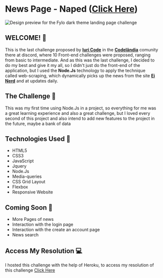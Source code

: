 # News Page - Naped ([Click Here](https://naped.herokuapp.com/))

![Design preview for the Fylo dark theme landing page challenge](/public/Images/index.png)

## WELCOME! 👋

This is the last challenge proposed by **[Iuri Code](https://github.com/iuricode)** in the **[Codelândia](https://discord.com/channels/327861810768117763/384757111873077248)** comunity there at discord, where 10 Front-end challenges were proposed, ranging from basic to intermediate. And as this was the last challenge, I decided to do my best and give it my all, so I didn't just do the front-end of the application, but I used the **Node.Js** technology to apply the technique called web-scraping, which dynamically picks up the news from the site **[Ei Nerd](https://www.einerd.com.br/)** and at updates daily.

## The Challenge 🎯

This was my first time using Node.Js in a project, so everything for me was a great learning experience and also a great challenge, but I loved every second of this project and also intend to add new features to the project in the future, maybe a bank of data

## Technologies Used 🧩

* HTML5
* CSS3
* JavaScript
* Jquery
* Node.Js
* Media-queries
* CSS Grid Layout
* Flexbox
* Responsive Website

## Coming Soon 🧩

* More Pages of news
* Interaction with the login page
* Interaction with the create an account page
* News search

## Access My Resolution 💻

   I hosted this challenge with the help of Heroku, to access my resolution of this challenge [Click Here](https://naped.herokuapp.com/)
